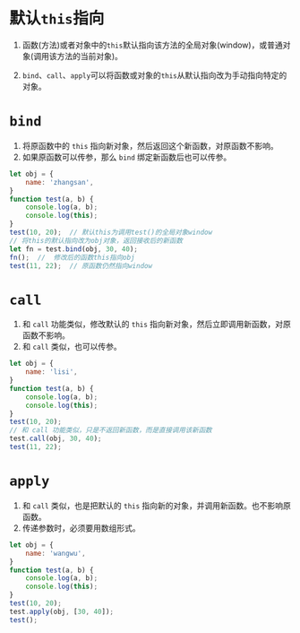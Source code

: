 # 默认`this`指向

1. 函数(方法)或者对象中的`this`默认指向该方法的全局对象(window)，或普通对象(调用该方法的当前对象)。

2. `bind`、`call`、`apply`可以将函数或对象的`this`从默认指向改为手动指向特定的对象。

# `bind`
1. 将原函数中的 `this` 指向新对象，然后返回这个新函数，对原函数不影响。 
2. 如果原函数可以传参，那么 `bind` 绑定新函数后也可以传参。
```javascript
let obj = {
    name: 'zhangsan',
}
function test(a, b) {
    console.log(a, b);
    console.log(this);
}
test(10, 20);  // 默认this为调用test()的全局对象window
// 将this的默认指向改为obj对象，返回接收后的新函数
let fn = test.bind(obj, 30, 40);
fn();  //  修改后的函数this指向obj
test(11, 22);  // 原函数仍然指向window
```

# `call`

1. 和 `call` 功能类似，修改默认的 `this` 指向新对象，然后立即调用新函数，对原函数不影响。
2. 和 `call` 类似，也可以传参。
```javascript
let obj = {
    name: 'lisi',
}
function test(a, b) {
    console.log(a, b);
    console.log(this);
}
test(10, 20);
// 和 call 功能类似，只是不返回新函数，而是直接调用该新函数
test.call(obj, 30, 40);
test(11, 22);
```

# `apply`
1. 和 `call` 类似，也是把默认的 `this` 指向新的对象，并调用新函数。也不影响原函数。
2. 传递参数时，必须要用数组形式。
```javascript
let obj = {
    name: 'wangwu',
}
function test(a, b) {
    console.log(a, b);
    console.log(this);
}
test(10, 20);
test.apply(obj, [30, 40]);
test();
```